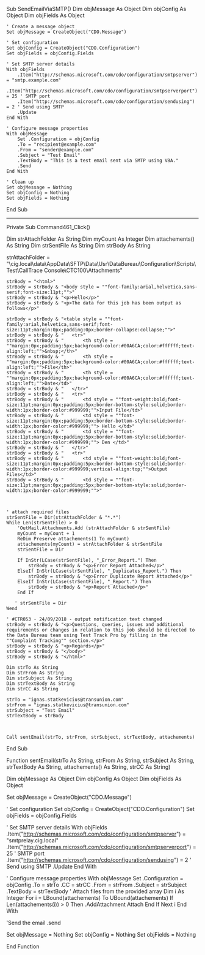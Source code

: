 ﻿Sub SendEmailViaSMTP()
    Dim objMessage As Object
    Dim objConfig As Object
    Dim objFields As Object
    
    ' Create a message object
    Set objMessage = CreateObject("CDO.Message")
    
    ' Set configuration
    Set objConfig = CreateObject("CDO.Configuration")
    Set objFields = objConfig.Fields
    
    ' Set SMTP server details
    With objFields
        .Item("http://schemas.microsoft.com/cdo/configuration/smtpserver") = "smtp.example.com"
        .Item("http://schemas.microsoft.com/cdo/configuration/smtpserverport") = 25 ' SMTP port
        .Item("http://schemas.microsoft.com/cdo/configuration/sendusing") = 2 ' Send using SMTP
        .Update
    End With
    
    ' Configure message properties
    With objMessage
        Set .Configuration = objConfig
        .To = "recipient@example.com"
        .From = "sender@example.com"
        .Subject = "Test Email"
        .TextBody = "This is a test email sent via SMTP using VBA."
        .Send
    End With
    
    ' Clean up
    Set objMessage = Nothing
    Set objConfig = Nothing
    Set objFields = Nothing
End Sub


-------------------


Private Sub Command461_Click()

Dim strAttachFolder As String
Dim myCount As Integer
Dim attachements() As String
Dim strSentFile As String
Dim strBody As String

strAttachFolder = "\\cig.local\data\AppData\SFTP\Data\Usr\DataBureau\Configuration\Scripts\Test\CallTrace Console\CTC100\Attachments\"

    strBody = "<html>"
    strBody = strBody & "<body style = ""font-family:arial,helvetica,sans-serif;font-size:11pt;"">"
    strBody = strBody & "<p>Hello</p>"
    strBody = strBody & "<p>The data for this job has been output as follows</p>"
 
    strBody = strBody & "<table style = ""font-family:arial,helvetica,sans-serif;font-size:11pt;margin:0px;padding:0px;border-collapse:collapse;"">"
    strBody = strBody & "   <tr>"
    strBody = strBody & "       <th style = ""margin:0px;padding:5px;background-color:#00A6CA;color:#ffffff;text-align:left;"">&nbsp;</th>"
    strBody = strBody & "       <th style = ""margin:0px;padding:5px;background-color:#00A6CA;color:#ffffff;text-align:left;"">File</th>"
    strBody = strBody & "       <th style = ""margin:0px;padding:5px;background-color:#00A6CA;color:#ffffff;text-align:left;"">Date</td>"
    strBody = strBody & "   </tr>"
    strBody = strBody & "   <tr>"
    strBody = strBody & "       <td style = ""font-weight:bold;font-size:11pt;margin:0px;padding:5px;border-bottom-style:solid;border-width:1px;border-color:#999999;"">Input File</td>"
    strBody = strBody & "       <td style = ""font-size:11pt;margin:0px;padding:5px;border-bottom-style:solid;border-width:1px;border-color:#999999;""> Hello </td>"
    strBody = strBody & "       <td style = ""font-size:11pt;margin:0px;padding:5px;border-bottom-style:solid;border-width:1px;border-color:#999999;""> Den </td>"
    strBody = strBody & "   </tr>"
    strBody = strBody & "   <tr>"
    strBody = strBody & "       <td style = ""font-weight:bold;font-size:11pt;margin:0px;padding:5px;border-bottom-style:solid;border-width:1px;border-color:#999999;vertical-align:top;"">Output Files</td>"
    strBody = strBody & "       <td style = ""font-size:11pt;margin:0px;padding:5px;border-bottom-style:solid;border-width:1px;border-color:#999999;"">"
                

        
    ' attach required files
    strSentFile = Dir(strAttachFolder & "*.*")
    While Len(strSentFile) > 0
        'OutMail.Attachments.Add (strAttachFolder & strSentFile)
        myCount = myCount + 1
        ReDim Preserve attachements(1 To myCount)
        attachements(myCount) = strAttachFolder & strSentFile
        strSentFile = Dir

        If InStr(LCase(strSentFile), "_Error_Report.") Then
            strBody = strBody & "<p>Error Report Attached</p>"
        ElseIf InStr(LCase(strSentFile), "_Duplicates_Report.") Then
            strBody = strBody & "<p>Error Duplicate Report Attached</p>"
        ElseIf InStr(LCase(strSentFile), "_Report.") Then
            strBody = strBody & "<p>Report Attached</p>"
        End If
        
       ' strSentFile = Dir
    Wend
    
    ' #CTR053 - 24/09/2018 - output notification text changed
    strBody = strBody & "<p>Questions, queries, issues and additional requirements or changes in relation to this job should be directed to the Data Bureau team using Test Track Pro by filling in the ""Complaint Tracking"" section.</p>"
    strBody = strBody & "<p>Regards</p>"
    strBody = strBody & "</body>"
    strBody = strBody & "</html>"

    Dim strTo As String
    Dim strFrom As String
    Dim strSubject As String
    Dim strTextBody As String
    Dim strCC As String

    strTo = "ignas.statkevicius@transunion.com"
    strFrom = "ignas.statkevicius@transunion.com"
    strSubject = "Test Email"
    strTextBody = strBody



    Call sentEmail(strTo, strFrom, strSubject, strTextBody, attachements)

        
End Sub

Function sentEmail(strTo As String, strFrom As String, strSubject As String, strTextBody As String, attachements() As String, strCC As String)

Dim objMessage As Object
Dim objConfig As Object
Dim objFields As Object

Set objMessage = CreateObject("CDO.Message")

' Set configuration
Set objConfig = CreateObject("CDO.Configuration")
Set objFields = objConfig.Fields

' Set SMTP server details
With objFields
    .Item("http://schemas.microsoft.com/cdo/configuration/smtpserver") = "smtprelay.cig.local"
    .Item("http://schemas.microsoft.com/cdo/configuration/smtpserverport") = 25 ' SMTP port
    .Item("http://schemas.microsoft.com/cdo/configuration/sendusing") = 2 ' Send using SMTP
    .Update
End With

' Configure message properties
With objMessage
    Set .Configuration = objConfig
    .To = strTo
    .CC = strCC
    .From = strFrom
    .Subject = strSubject
    .TextBody = strTextBody
    ' Attach files from the provided array
    Dim i As Integer
    For i = LBound(attachements) To UBound(attachements)
        If Len(attachements(i)) > 0 Then
            .AddAttachment Attach
        End If
    Next i
End With

'Send the email
.send

Set objMessage = Nothing
Set objConfig = Nothing
Set objFields = Nothing

End Function
